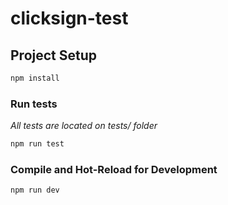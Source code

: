 # clicksign-test

## Project Setup

```sh
npm install
```

### Run tests

*All tests are located on tests/ folder*

```sh
npm run test
```

### Compile and Hot-Reload for Development

```sh
npm run dev
```
